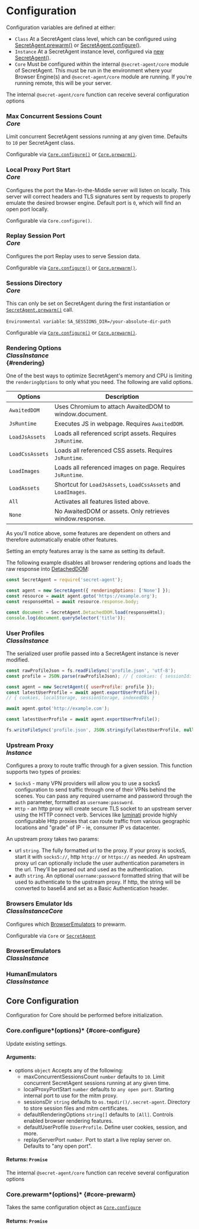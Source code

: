 # Configuration

Configuration variables are defined at either:

- `Class` At a SecretAgent class level, which can be configured using [SecretAgent.prewarm()](../basic-interfaces/secret-agent#prewarm) or [SecretAgent.configure()](../basic-interfaces/secret-agent#configure).
- `Instance` At a SecretAgent instance level, configured via [new SecretAgent()](../basic-interfaces/secret-agent#constructor).
- `Core` Must be configured within the internal `@secret-agent/core` module of SecretAgent. This must be run in the environment where your Browser Engine(s) and `@secret-agent/core` module are running. If you're running remote, this will be your server.

The internal `@secret-agent/core` function can receive several configuration options

### Max Concurrent Sessions Count <div class="specs"><i>Core</i></div>

Limit concurrent SecretAgent sessions running at any given time. Defaults to `10` per SecretAgent class.

Configurable via [`Core.configure()`](#core-configure) or [`Core.prewarm()`](#core-prewarm).

### Local Proxy Port Start <div class="specs"><i>Core</i></div>

Configures the port the Man-In-the-Middle server will listen on locally. This server will correct headers and TLS signatures sent by requests to properly emulate the desired browser engine. Default port is `0`, which will find an open port locally.

Configurable via `Core.configure()`.

### Replay Session Port <div class="specs"><i>Core</i></div>

Configures the port Replay uses to serve Session data.

Configurable via [`Core.configure()`](#core-configure) or [`Core.prewarm()`](#core-prewarm).

### Sessions Directory <div class="specs"><i>Core</i></div>

This can only be set on SecretAgent during the first instantiation or [`SecretAgent.prewarm()`](../basic-interfaces/secret-agent#prewarm) call.

`Environmental variable`: `SA_SESSIONS_DIR=/your-absolute-dir-path`

Configurable via [`Core.configure()`](#core-configure) or [`Core.prewarm()`](#core-prewarm).

### Rendering Options <div class="specs"><i>Class</i><i>Instance</i></div> {#rendering}

One of the best ways to optimize SecretAgent's memory and CPU is limiting the `renderingOptions` to only what you need. The following are valid options.

<p class="show-table-header show-bottom-border minimal-row-height"></p>

| Options         | Description                                                    |
| --------------- | -------------------------------------------------------------- |
| `AwaitedDOM`    | Uses Chromium to attach AwaitedDOM to window.document.         |
| `JsRuntime`     | Executes JS in webpage. Requires `AwaitedDOM`.                 |
| `LoadJsAssets`  | Loads all referenced script assets. Requires `JsRuntime`.      |
| `LoadCssAssets` | Loads all referenced CSS assets. Requires `JsRuntime`.         |
| `LoadImages`    | Loads all referenced images on page. Requires `JsRuntime`.     |
| `LoadAssets`    | Shortcut for `LoadJsAssets`, `LoadCssAssets` and `LoadImages`. |
| `All`           | Activates all features listed above.                           |
| `None`          | No AwaitedDOM or assets. Only retrieves window.response.       |

As you'll notice above, some features are dependent on others and therefore automatically enable other features.

Setting an empty features array is the same as setting its default.

The following example disables all browser rendering options and loads the raw response into [DetachedDOM](../core-interfaces/local-dom):

```js
const SecretAgent = require('secret-agent');

const agent = new SecretAgent({ renderingOptions: ['None'] });
const resource = await agent.goto('https://example.org');
const responseHtml = await resource.response.body;

const document = SecretAgent.DetachedDOM.load(responseHtml);
console.log(document.querySelector('title'));
```

### User Profiles <div class="specs"><i>Class</i><i>Instance</i></div>

The serialized user profile passed into a SecretAgent instance is never modified.

```js
const rawProfileJson = fs.readFileSync('profile.json', 'utf-8');
const profile = JSON.parse(rawProfileJson); // { cookies: { sessionId: 'test' }}

const agent = new SecretAgent({ userProfile: profile });
const latestUserProfile = await agent.exportUserProfile();
// { cookies, localStorage, sessionStorage, indexedDBs }

await agent.goto('http://example.com');

const latestUserProfile = await agent.exportUserProfile();

fs.writeFileSync('profile.json', JSON.stringify(latestUserProfile, null, 2));
```

### Upstream Proxy <div class="specs"><i>Instance</i></div>
Configures a proxy to route traffic through for a given session. This function supports two types of proxies:
- `Socks5` - many VPN providers will allow you to use a socks5 configuration to send traffic through one of their VPNs behind the scenes. You can pass any required username and password through the `auth` parameter, formatted as `username:password`.
- `Http` - an http proxy will create secure TLS socket to an upstream server using the HTTP connect verb. Services like [luminati](https://luminati.io) provide highly configurable Http proxies that can route traffic from various geographic locations and "grade" of IP - ie, consumer IP vs datacenter.

An upstream proxy takes two params:
- url `string`. The fully formatted url to the proxy. If your proxy is socks5, start it with `socks5://`, http `http://` or `https://` as needed. An upstream proxy url can optionally include the user authentication parameters in the url. They'll be parsed out and used as the authentication.
- auth `string`. An optional `username:password` formatted string that will be used to authenticate to the upstream proxy. If http, the string will be converted to base64 and set as a Basic Authentication header.

### Browsers Emulator Ids <div class="specs"><i>Class</i><i>Instance</i><i>Core</i></div>

Configures which [BrowserEmulators](../advanced/browser-emulators) to prewarm.

Configurable via `Core` or [`SecretAgent`](../basic-interfaces/secret-agent#configure)

### BrowserEmulators <div class="specs"><i>Class</i><i>Instance</i></div>

### HumanEmulators <div class="specs"><i>Class</i><i>Instance</i></div>

## Core Configuration

Configuration for Core should be performed before initialization.

### Core.configure*(options)* {#core-configure}

Update existing settings.

#### **Arguments**:

- options `object` Accepts any of the following:
  - maxConcurrentSessionsCount `number` defaults to `10`. Limit concurrent SecretAgent sessions running at any given time.
  - localProxyPortStart `number` defaults to `any open port`. Starting internal port to use for the mitm proxy.
  - sessionsDir `string` defaults to `os.tmpdir()/.secret-agent`. Directory to store session files and mitm certificates.
  - defaultRenderingOptions `string[]` defaults to `[All]`. Controls enabled browser rendering features.
  - defaultUserProfile `IUserProfile`. Define user cookies, session, and more.
  - replayServerPort `number`. Port to start a live replay server on. Defaults to "any open port".

#### **Returns**: `Promise`

The internal `@secret-agent/core` function can receive several configuration options

### Core.prewarm*(options)* {#core-prewarm}

Takes the same configuration object as [`Core.configure`](#core-configure)

#### **Returns**: `Promise`
